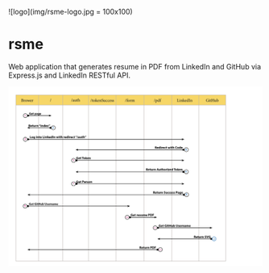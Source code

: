 ![logo](img/rsme-logo.jpg = 100x100)
# rsme 

Web application that generates resume in PDF from LinkedIn and GitHub via Express.js and LinkedIn RESTful API.

![swimlane](img/rsme-swimlane.jpg)
